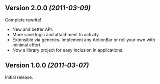Version 2.0.0 *(2011-03-09)*
----------------------------
Complete rewrite!

 * New and better API.
 * More sane logic and attachment to activity.
 * Extensible via generics. Implement any ActionBar or roll your own with minimal effort.
 * Now a library project for easy inclusion in applications.


Version 1.0.0 *(2011-03-07)*
----------------------------
Initial release.
